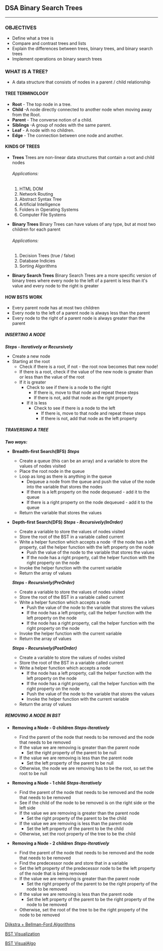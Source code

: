 ## DSA Binary Search Trees
***

### OBJECTIVES
- Define what a tree is
- Compare and contrast trees and lists
- Explain the differences between trees, binary trees, and binary search trees
- Implement operations on binary search trees

### WHAT IS A TREE?
- A data structure that consists of nodes in a parent / child relationship

#### TREE TERMINOLOGY
- **Root** - The top node in a tree.
- **Child** -A node directly connected to another node when moving away from the Root.
- **Parent** - The converse notion of a child.
- **Siblings** -A group of nodes with the same parent.
- **Leaf** - A node with no children.
- **Edge** - The connection between one node and another.

#### KINDS OF TREES
- **Trees**
  Trees are non-linear data structures that contain a root and child nodes
  ###### Applications:
  1. HTML DOM
  2. Network Routing
  3. Abstract Syntax Tree
  4. Artificial Intelligence
  5. Folders in Operating Systems
  6. Computer File Systems

- **Binary Trees**
  Binary Trees can have values of any type, but at most two children for each parent
  ###### Applications:
  1. Decision Trees (true / false)
  2. Database Indicies
  3. Sorting Algorithms
   
- **Binary Search Trees**
  Binary Search Trees are a more specific version of binary trees where every node to the left of a parent is less than it's value and every node to the right is greater

#### HOW BSTS WORK
- Every parent node has at most two children
- Every node to the left of a parent node is always less than the parent
- Every node to the right of a parent node is always greater than the parent
  
##### INSERTING A NODE
***Steps - Iteratively or Recursively***
- Create a new node
- Starting at the root
    - Check if there is a root, if not - the root now becomes that new node!
    - If there is a root, check if the value of the new node is greater than or less than the value of the root
  - If it is greater 
    - Check to see if there is a node to the right
        - If there is, move to that node and repeat these steps
        - If there is not, add that node as the right property
    - If it is less
        - Check to see if there is a node to the left
            - If there is, move to that node and repeat these steps
            - If there is not, add that node as the left property
  
##### TRAVERSING A TREE
***Two ways:***
- **Breadth-first Search(BFS)**
  ***Steps***
    - Create a queue (this can be an array) and a variable to store the values of nodes visited
    - Place the root node in the queue
    - Loop as long as there is anything in the queue
        - Dequeue a node from the queue and push the value of the node into the variable that stores the nodes
        - If there is a left property on the node dequeued - add it to the queue
        - If there is a right property on the node dequeued - add it to the queue
    - Return the variable that stores the values

- **Depth-first Search(DFS)**
  ***Steps - Recursively(InOrder)***
    - Create a variable to store the values of nodes visited
    - Store the root of the BST in a variable called current
    - Write a helper function which accepts a node
        -If the node has a left property, call the helper function with the left property on the node
        - Push the value of the node to the variable that stores the values
        - If the node has a right property, call the helper function with the right property on the node
    - Invoke the helper function with the current variable
    - Return the array of values

    ***Steps - Recursively(PreOrder)***
    - Create a variable to store the values of nodes visited
    - Store the root of the BST in a variable called current
    - Write a helper function which accepts a node
        - Push the value of the node to the variable that stores the values
        - If the node has a left property, call the helper function with the left property on the node
        - If the node has a right property, call the helper function with the right property on the node
    - Invoke the helper function with the current variable
    - Return the array of values

    ***Steps - Recursively(PostOrder)***
    - Create a variable to store the values of nodes visited
    - Store the root of the BST in a variable called current
    - Write a helper function which accepts a node
        - If the node has a left property, call the helper function with the left property on the node
        - If the node has a right property, call the helper function with the right property on the node
        - Push the value of the node to the variable that stores the values
        - Invoke the helper function with the current variable
    - Return the array of values

##### REMOVING A NODE IN BST
- **Removing a Node - 0 children**
  ***Steps-Iteratively***
    - Find the parent of the node that needs to be removed and the node that needs to be removed
    - If the value we are removing is greater than the parent node
      - Set the right property of the parent to be null
    - If the value we are removing is less than the parent node​
      - Set the left property of the parent to be null
    - Otherwise, the node we are removing has to be the root, so set the root to be null
  
- **Removing a Node - 1 child**
  ***Steps-Iteratively***
    - Find the parent of the node that needs to be removed and the node that needs to be removed
    - See if the child of the node to be removed is on the right side or the left side
    - If the value we are removing is greater than the parent node​​
      - Set the right property of the parent to be the child
    - If the value we are removing is less than the parent node​
      - Set the left property of the parent to be the child
    - Otherwise, set the root property of the tree to be the child

- **Removing a Node - 2 children**
  ***Steps-Iteratively***
    - Find the parent of the node that needs to be removed and the node that needs to be removed
    - Find the predecessor node and store that in a variable
    - Set the left property of the predecessor node to be the left property of the node that is being removed
    - If the value we are removing is greater than the parent node​​
      - Set the right property of the parent to be the right property of the node to be removed
    - If the value we are removing is less than the parent node​
        - Set the left property of the parent to be the right property of the node to be removed
    - Otherwise, set the root of the tree to be the right property of the node to be removed

[Dijkstra + Bellman-Ford Algorithms](https://medium.com/basecs/finding-the-shortest-path-with-a-little-help-from-dijkstra-613149fbdc8e)

[BST Visualization](https://www.cs.usfca.edu/~galles/visualization//BST.html)

[BST VisualAlgo](https://visualgo.net/bn/bst)